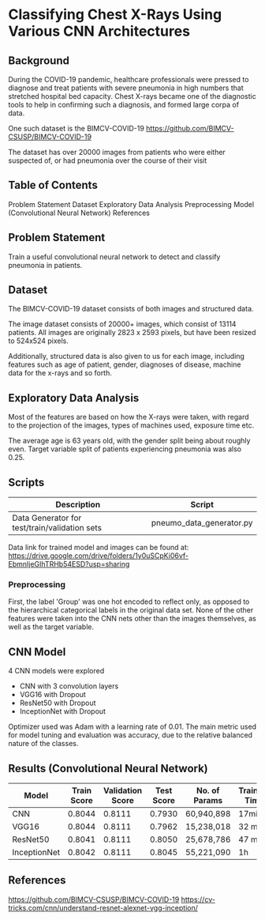 # Classifying Chest X-Rays Using Various CNN Architectures

## Background
During the COVID-19 pandemic, healthcare professionals were pressed to diagnose and treat patients with severe pneumonia in high numbers that stretched hospital bed capacity. Chest X-rays became one of the diagnostic tools to help in confirming such a diagnosis, and formed large corpa of data. 

One such dataset is the BIMCV-COVID-19
https://github.com/BIMCV-CSUSP/BIMCV-COVID-19

The dataset has over 20000 images from patients who were either suspected of, or had pneumonia over the course of their visit

## Table of Contents
Problem Statement
Dataset
Exploratory Data Analysis
Preprocessing
Model (Convolutional Neural Network)
References

## Problem Statement
Train a useful convolutional neural network to detect and classify pneumonia in patients.

## Dataset
The BIMCV-COVID-19 dataset consists of both images and structured data.

The image dataset consists of 20000+ images, which consist of 13114 patients.
All images are originally 2823 x 2593 pixels, but have been resized to 524x524 pixels.

Additionally, structured data is also given to us for each image, including features such as age of patient, gender, diagnoses of disease, machine data for the x-rays and so forth.

## Exploratory Data Analysis
Most of the features are based on how the X-rays were taken, with regard to the projection of the images, types of machines used, exposure time etc.

The average age is 63 years old, with the gender split being about roughly even. Target variable split of patients experiencing pneumonia was also 0.25.

## Scripts

Description	|Script	
---	|---	
Data Generator for test/train/validation sets|pneumo_data_generator.py

Data link for trained model and images can be found at:
https://drive.google.com/drive/folders/1y0uSCpKi06vf-EbmnIjeGIhTRHb54ESD?usp=sharing

### Preprocessing

First, the label 'Group' was one hot encoded to reflect only, as opposed to the hierarchical categorical labels in the original data set. None of the other features were taken into the CNN nets other than the images themselves, as well as the target variable.

## CNN Model
4 CNN models were explored
- CNN with 3 convolution layers
- VGG16 with Dropout
- ResNet50 with Dropout
- InceptionNet with Dropout

Optimizer used was Adam with a learning rate of 0.01. The main metric used for model tuning and evaluation was accuracy, due to the relative balanced nature of the classes.


## Results (Convolutional Neural Network)
|Model	|Train Score|Validation Score|Test Score|No. of Params| Training Time|
|---	|---	|---|---|---|---|
|CNN|0.8044|0.8111|0.7930|60,940,898|17min|
|VGG16|0.8044|0.8111|0.7962|15,238,018|32 min|
|ResNet50|0.8041|0.8111|0.8050|25,678,786|47 min|
|InceptionNet|0.8042 |0.8111|0.8045|55,221,090|1h|

## References
https://github.com/BIMCV-CSUSP/BIMCV-COVID-19
https://cv-tricks.com/cnn/understand-resnet-alexnet-vgg-inception/